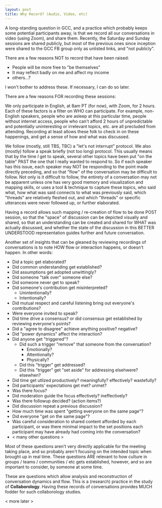 ```yaml
---
layout: post
title: Why Record? (Audio, Video, etc)
---
```


A long-standing question in GCC, and a practice which probably keeps
some potential participants away, is that we record all our
conversations in video (using Zoom), and share them. Recently, the
Saturday and Sunday sessions are shared publicly, but most of the
previous ones since inception were shared to the GCC FB group only as
unlisted links, and "not publicly".

There are a few reasons NOT to record that have been raised:
* People will be more free to "be themselves"
* It may reflect badly on me and affect my income
* others...?

I won't bother to address these. If necessary, I can do so later.

There are a few reasons FOR recording these sessions: 

We only participate in English, at 8am PT (for now), with Zoom, for
2 hours. Each of these factors is a filter on WHO can participate. For
example, non-English speakers, people who are asleep at this
particular time, people without internet access, people who can't
afford 2 hours of unpredictable and potentially uninteresting or
irrelevant topics, etc. are all precluded from attending. Recording at
least allows these folk to check in on these happenings, and get a
sense of how and what was discussed.

We follow (mostly, still TBS, TBC) a "let's not interrupt"
  protocol. We also (mostly) follow a speak briefly (not too long)
  protocol. This usually means that by the time *I* get to speak,
  several other topics have been put "on the table" PAST the one that
  I really wanted to respond to. So if each speaker has this issue,
  each speaker may NOT be responding to the point made directly
  preceding, and so that "flow" of the conversation may be difficult
  to follow. Not only is it difficult to follow, the entirety of a
  conversation may not be apparent unless one has very good memory and
  visualization and mapping skills, or uses a tool & technique to
  capture these topics, who said what, how what was said connects to
  what was previously said, which "threads" are relatively fleshed
  out, and which "threads" or specific utterances were never followed
  up, or further elaborated.

Having a record allows such mapping / re-creation of flow to be done
POST session, so that the "space" of discussion can be depicted
visually and shared, so that an understanding can be created and
shared for WHAT was actually discussed, and whether the state of the
discussion in this BETTER UNDERSTOOD representation guides further and
future conversation.

Another set of insights that can be gleaned by reviewing recordings of
conversations is to note HOW flow or interaction happens, or doesn't
happen. In other words:

* Did a topic get elaborated?
* Did common understanding get established?
* Did assumptions get adopted unwittingly?
* Did someone "talk over" someone else?
* Did someone never get to speak?
* Did someone's contribution get misinterpreted?
  * Unintentionally?
  * Intentionally?
* Did mutual respect and careful listening bring out everyone's contributions?
* Were everyone invited to speak?
* Did time drive a consensus? or did consensus get established by reviewing everyone's points?
* Did a "agree to disagree" achieve anything positive? negative?
* Did "power dynamics" affect the interaction?
* Did anyone get "triggered"?
  * Did such a trigger "remove" that someone from the conversation?
    * Emotionally?
    * Attentionally?
    * Physically?
  * Did this "trigger" get addressed?
  * Did this "trigger" get "set aside" for addressing elsehwere? elsewhen?
* Did time get utlized productively? meaningfully? effectively? wastefully?
* Did participants' expectations get met? unmet?
* Was there focus?
* Did moderation guide the focus effectively? ineffectively?
* Was there followup decided? (action items?)
* Did discussion repeat a previous discussion?
* How much time was spent "getting everyone on the same page"?
* Did everyone "get on the same page"?
* Was careful consideration to shared content afforded by each participant, or was there minimal impact to the set positions each participant may have already had coming into the conversation?
* < many other questions >

Most of these questions aren't very directly applicable for the
meeting taking place, and so probably aren't focusing on the intended
topic when brought up in real time. These questions ARE relevant to
how culture in groups / teams / communities / etc gets established,
however, and so are important to consider, by someone at some time.

These are questions which allow analysis and reconstruction of
conversation dynamics and flow. This is a (research) practice in the
study of **Collaborology**. Having these records of conversations
provides MUCH fodder for such collaborology studies.

< more later >
